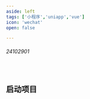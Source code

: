 ```yaml
---
aside: left
tags: ['小程序','uniapp','vue']
icon: 'wechat'
open: false

---
```

 
###### 24102901
 
<br/>
 

## 启动项目




